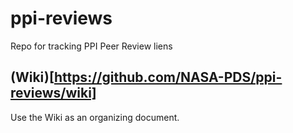 # ppi-reviews
Repo for tracking PPI Peer Review liens

## (Wiki)[https://github.com/NASA-PDS/ppi-reviews/wiki]
Use the Wiki as an organizing document.
